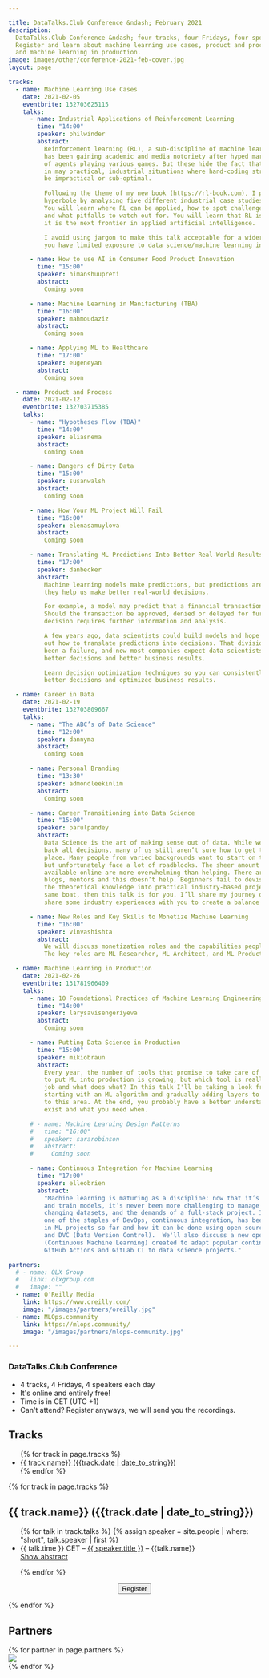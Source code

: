 ```yaml
---

title: DataTalks.Club Conference &ndash; February 2021
description:
  DataTalks.Club Conference &ndash; four tracks, four Fridays, four speakers on each day. 
  Register and learn about machine learning use cases, product and processes, career in data
  and machine learning in production.
image: images/other/conference-2021-feb-cover.jpg
layout: page

tracks:
  - name: Machine Learning Use Cases
    date: 2021-02-05
    eventbrite: 132703625115
    talks:
      - name: Industrial Applications of Reinforcement Learning
        time: "14:00" 
        speaker: philwinder
        abstract:
          Reinforcement learning (RL), a sub-discipline of machine learning,
          has been gaining academic and media notoriety after hyped marketing “reveals”
          of agents playing various games. But these hide the fact that RL is immensely useful
          in may practical, industrial situations where hand-coding strategies or policies would
          be impractical or sub-optimal.

          Following the theme of my new book (https://rl-book.com), I present a rebuttal to the
          hyperbole by analysing five different industrial case studies from a variety of sectors.
          You will learn where RL can be applied, how to spot challenges that fit inside the RL paradigm,
          and what pitfalls to watch out for. You will learn that RL is more than an bot in a game;
          it is the next frontier in applied artificial intelligence.

          I avoid using jargon to make this talk acceptable for a wider audience. I do expect that
          you have limited exposure to data science/machine learning in general.

      - name: How to use AI in Consumer Food Product Innovation
        time: "15:00" 
        speaker: himanshuupreti
        abstract:
          Coming soon

      - name: Machine Learning in Manifacturing (TBA)
        time: "16:00"
        speaker: mahmoudaziz
        abstract:
          Coming soon

      - name: Applying ML to Healthcare
        time: "17:00"
        speaker: eugeneyan
        abstract:
          Coming soon

  - name: Product and Process
    date: 2021-02-12
    eventbrite: 132703715385
    talks:
      - name: "Hypotheses Flow (TBA)"
        time: "14:00"
        speaker: eliasnema
        abstract:
          Coming soon

      - name: Dangers of Dirty Data
        time: "15:00"
        speaker: susanwalsh
        abstract:
          Coming soon

      - name: How Your ML Project Will Fail
        time: "16:00"
        speaker: elenasamuylova
        abstract:
          Coming soon

      - name: Translating ML Predictions Into Better Real-World Results with Decision Optimization
        time: "17:00"
        speaker: danbecker
        abstract:
          Machine learning models make predictions, but predictions are only useful to the extent
          they help us make better real-world decisions.

          For example, a model may predict that a financial transaction is 5% likely to be fraud.
          Should the transaction be approved, denied or delayed for further investigation? This
          decision requires further information and analysis.

          A few years ago, data scientists could build models and hope someone else would figure
          out how to translate predictions into decisions. That division of responsibility has generally
          been a failure, and now most companies expect data scientists to ensure their models lead to
          better decisions and better business results.

          Learn decision optimization techniques so you can consistently translate your models into
          better decisions and optimized business results.

  - name: Career in Data
    date: 2021-02-19
    eventbrite: 132703809667
    talks:
      - name: "The ABC’s of Data Science"
        time: "12:00"
        speaker: dannyma
        abstract:
          Coming soon

      - name: Personal Branding
        time: "13:30" 
        speaker: admondleekinlim
        abstract:
          Coming soon

      - name: Career Transitioning into Data Science
        time: "15:00"
        speaker: parulpandey
        abstract:
          Data Science is the art of making sense out of data. While we all agree that data should
          back all decisions, many of us still aren’t sure how to get the data to speak in the first
          place. Many people from varied backgrounds want to start on to their data science journey,
          but unfortunately face a lot of roadblocks. The sheer amount of materials and resources
          available online are more overwhelming than helping. There are thousands of books, papers,
          blogs, mentors and this doesn’t help. Beginners fail to devise a plan and hence cannot convert
          the theoretical knowledge into practical industry-based projects. If you are also sailing in the
          same boat, then this talk is for you. I’ll share my journey of how I switched to Data Science and
          share some industry experiences with you to create a balance between studying and execution.

      - name: New Roles and Key Skills to Monetize Machine Learning
        time: "16:00"
        speaker: vinvashishta
        abstract:
          We will discuss monetization roles and the capabilities people need to move into those roles.
          The key roles are ML Researcher, ML Architect, and ML Product Manager.

  - name: Machine Learning in Production
    date: 2021-02-26
    eventbrite: 131781966409
    talks:
      - name: 10 Foundational Practices of Machine Learning Engineering
        time: "14:00"
        speaker: larysavisengeriyeva
        abstract:
          Coming soon

      - name: Putting Data Science in Production
        time: "15:00"
        speaker: mikiobraun
        abstract:
          Every year, the number of tools that promise to take care of everything that's needed
          to put ML into production is growing, but which tool is really the right tool for the
          job and what does what? In this talk I'll be taking a look from the inside out,
          starting with an ML algorithm and gradually adding layers to give a bit of structure
          to this area. At the end, you probably have a better understanding what kinds of tools
          exist and what you need when.

      # - name: Machine Learning Design Patterns
      #   time: "16:00"
      #   speaker: sararobinson
      #   abstract:
      #     Coming soon

      - name: Continuous Integration for Machine Learning
        time: "17:00"
        speaker: elleobrien
        abstract:
          "Machine learning is maturing as a discipline: now that it’s trivially easy to create
          and train models, it’s never been more challenging to manage the complexity of experiments,
          changing datasets, and the demands of a full-stack project. In this talk, we’ll examine why
          one of the staples of DevOps, continuous integration, has been so challenging to implement
          in ML projects so far and how it can be done using open-source tools like Git, GitHub Actions,
          and DVC (Data Version Control).  We'll also discuss a new open source project
          (Continuous Machine Learning) created to adapt popular continuous integration systems like
          GitHub Actions and GitLab CI to data science projects."

partners:
  # - name: OLX Group
  #   link: olxgroup.com
  #   image: ""
  - name: O'Reilly Media
    link: https://www.oreilly.com/
    image: "/images/partners/oreilly.jpg"
  - name: MLOps.community
    link: https://mlops.community/
    image: "/images/partners/mlops-community.jpg"

---
```



### DataTalks.Club Conference

* 4 tracks, 4 Fridays, 4 speakers each day
* It's online and entirely free!
* Time is in CET (UTC +1)
* Can't attend? Register anyways, we will send you the recordings.

<h2>Tracks</h2>

<ul>
{% for track in page.tracks %}
  <li>
    <a href="#{{ track.name | slugify }}">
      {{ track.name}} ({{track.date | date_to_string}})  
    </a>
  </li>
{% endfor %}
</ul>


{% for track in page.tracks %}
<h2 id="{{ track.name | slugify }}">{{ track.name}} ({{track.date | date_to_string}})</h2>

<ul>
{% for talk in track.talks %}
  {% assign speaker = site.people | where: "short", talk.speaker | first %}
  <li>
    {{ talk.time }} CET &ndash; <a href="/people/{{ talk.speaker }}.html" target="_blank">{{ speaker.title }}</a> &ndash; {{talk.name}} <br/>
    <a href="javascript:void();" onclick="toggle('{{ talk.name | slugify }}')">Show abstract</a>
    <div id="{{ talk.name | slugify }}" style="display: none;">{{talk.abstract}}</div>
  </li>

{% endfor %}
</ul>

<center class="my-3">
<button class="btn btn-secondary btn-lg" id="eventbrite-widget-modal-trigger-{{ track.eventbrite }}" type="button">
  <i class="fas fa-check"></i> Register
</button>
</center>

{% endfor %}


## Partners

<div class="text-center">
{% for partner in page.partners %}
  <div class="my-5">
    <a href="{{ partner.link }}" target="_blank">
      <img src="{{ partner.image }}" class="partner"/>
    </a>
  </div>
{% endfor %}
</div>

<script src="https://www.eventbrite.com/static/widgets/eb_widgets.js"></script>

<script type="text/javascript">
  var exampleCallback = function() {
      console.log('Order complete!');
  };

  {% for track in page.tracks %}
  window.EBWidgets.createWidget({
      widgetType: 'checkout',
      eventId: '{{ track.eventbrite }}',
      modal: true,
      modalTriggerElementId: 'eventbrite-widget-modal-trigger-{{ track.eventbrite }}',
      onOrderComplete: exampleCallback
  });
  {% endfor %}

  function toggle(name) {
    var x = document.getElementById(name);
    if (x.style.display === "none") {
      x.style.display = "block";
    } else {
      x.style.display = "none";
    }
  }
</script>

